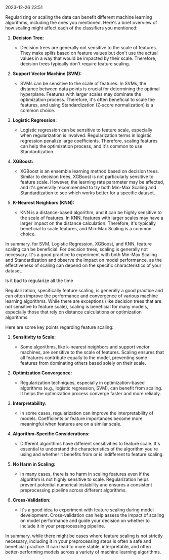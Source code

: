 2023-12-26 23:51



Regularizing or scaling the data can benefit different machine learning algorithms, including the ones you mentioned. Here's a brief overview of how scaling might affect each of the classifiers you mentioned:

1. **Decision Tree:**
   - Decision trees are generally not sensitive to the scale of features. They make splits based on feature values but don't use the actual values in a way that would be impacted by their scale. Therefore, decision trees typically don't require feature scaling.

2. **Support Vector Machine (SVM):**
   - SVMs can be sensitive to the scale of features. In SVMs, the distance between data points is crucial for determining the optimal hyperplane. Features with larger scales may dominate the optimization process. Therefore, it's often beneficial to scale the features, and using Standardization (Z-score normalization) is a common choice.

3. **Logistic Regression:**
   - Logistic regression can be sensitive to feature scale, especially when regularization is involved. Regularization terms in logistic regression penalize large coefficients. Therefore, scaling features can help the optimization process, and it's common to use Standardization.

4. **XGBoost:**
   - XGBoost is an ensemble learning method based on decision trees. Similar to decision trees, XGBoost is not particularly sensitive to feature scale. However, the learning rate parameter may be affected, and it's generally recommended to try both Min-Max Scaling and Standardization to see which works better for a specific dataset.

5. **K-Nearest Neighbors (KNN):**
   - KNN is a distance-based algorithm, and it can be highly sensitive to the scale of features. In KNN, features with larger scales may have a larger impact on the distance calculation. Therefore, it's typically beneficial to scale features, and Min-Max Scaling is a common choice.

In summary, for SVM, Logistic Regression, XGBoost, and KNN, feature scaling can be beneficial. For decision trees, scaling is generally not necessary. It's a good practice to experiment with both Min-Max Scaling and Standardization and observe the impact on model performance, as the effectiveness of scaling can depend on the specific characteristics of your dataset.




Is it bad to regularize all the time

Regularization, specifically feature scaling, is generally a good practice and can often improve the performance and convergence of various machine learning algorithms. While there are exceptions (like decision trees that are not sensitive to feature scale), scaling is beneficial for many models, especially those that rely on distance calculations or optimization algorithms.

Here are some key points regarding feature scaling:

1. **Sensitivity to Scale:**
   - Some algorithms, like k-nearest neighbors and support vector machines, are sensitive to the scale of features. Scaling ensures that all features contribute equally to the model, preventing some features from dominating others based solely on their scale.

2. **Optimization Convergence:**
   - Regularization techniques, especially in optimization-based algorithms (e.g., logistic regression, SVM), can benefit from scaling. It helps the optimization process converge faster and more reliably.

3. **Interpretability:**
   - In some cases, regularization can improve the interpretability of models. Coefficients or feature importances become more meaningful when features are on a similar scale.

4. **Algorithm-Specific Considerations:**
   - Different algorithms have different sensitivities to feature scale. It's essential to understand the characteristics of the algorithm you're using and whether it benefits from or is indifferent to feature scaling.

5. **No Harm in Scaling:**
   - In many cases, there is no harm in scaling features even if the algorithm is not highly sensitive to scale. Regularization helps prevent potential numerical instability and ensures a consistent preprocessing pipeline across different algorithms.

6. **Cross-Validation:**
   - It's a good idea to experiment with feature scaling during model development. Cross-validation can help assess the impact of scaling on model performance and guide your decision on whether to include it in your preprocessing pipeline.

In summary, while there might be cases where feature scaling is not strictly necessary, including it in your preprocessing steps is often a safe and beneficial practice. It can lead to more stable, interpretable, and often better-performing models across a variety of machine learning algorithms.
